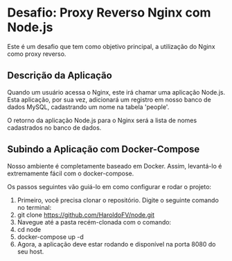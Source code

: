 # Desafio: Proxy Reverso Nginx com Node.js

Este é um desafio que tem como objetivo principal, a utilização do Nginx como proxy reverso. 

## Descrição da Aplicação

Quando um usuário acessa o Nginx, este irá chamar uma aplicação Node.js. Esta aplicação, por sua vez, adicionará um registro em nosso banco de dados MySQL, cadastrando um nome na tabela 'people'.

O retorno da aplicação Node.js para o Nginx será a lista de nomes cadastrados no banco de dados.

## Subindo a Aplicação com Docker-Compose

Nosso ambiente é completamente baseado em Docker. Assim, levantá-lo é extremamente fácil com o docker-compose.

Os passos seguintes vão guiá-lo em como configurar e rodar o projeto:

1. Primeiro, você precisa clonar o repositório. Digite o seguinte comando no terminal:
2. git clone https://github.com/HaroldoFV/node.git
3. Navegue até a pasta recém-clonada com o comando:
4. cd node
5. docker-compose up -d
6. Agora, a aplicação deve estar rodando e disponível na porta 8080 do seu host.
